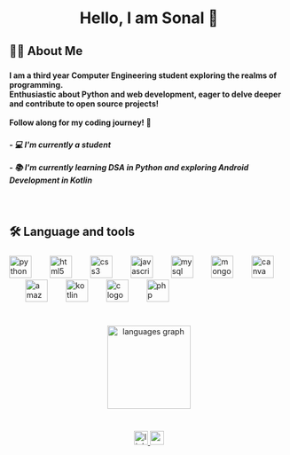 <h1 align="center">Hello, I am Sonal 👋</h1>

###

<h2 align="left">👩‍💻  About Me</h2>

###

<h4 align="left">I am  a third year Computer Engineering student exploring the realms of programming. <br>Enthusiastic about Python and web development, eager to delve deeper and contribute to open source projects!<br><br>Follow along for my coding journey! 🚀</h4>

###

<h5 align="left">- 💻 I'm currently a student<br><br>- 📚 I'm currently learning DSA in Python and exploring Android Development in Kotlin</h5>

###

<br>

<h2 align="left">🛠 Language and tools</h2>

###

<div align="left">
  <img src="https://cdn.jsdelivr.net/gh/devicons/devicon/icons/python/python-original.svg" height="40" alt="python logo"  />
  <img width="25" />
  <img src="https://cdn.jsdelivr.net/gh/devicons/devicon/icons/html5/html5-original.svg" height="40" alt="html5 logo"  />
  <img width="25" />
  <img src="https://cdn.jsdelivr.net/gh/devicons/devicon/icons/css3/css3-original.svg" height="40" alt="css3 logo"  />
  <img width="25" />
  <img src="https://cdn.jsdelivr.net/gh/devicons/devicon/icons/javascript/javascript-original.svg" height="40" alt="javascript logo"  />
  <img width="25" />
  <img src="https://cdn.jsdelivr.net/gh/devicons/devicon/icons/mysql/mysql-original.svg" height="40" alt="mysql logo"  />
  <img width="25" />
  <img src="https://cdn.jsdelivr.net/gh/devicons/devicon/icons/mongodb/mongodb-original.svg" height="40" alt="mongodb logo"  />
  <img width="25" />
  <img src="https://cdn.jsdelivr.net/gh/devicons/devicon/icons/canva/canva-original.svg" height="40" alt="canva logo"  />
  <img width="25" />
  <img src="https://skillicons.dev/icons?i=aws" height="40" alt="amazonwebservices logo"  />
  <img width="25" />
  <img src="https://skillicons.dev/icons?i=kotlin" height="40" alt="kotlin logo"  />
  <img width="25" />
  <img src="https://skillicons.dev/icons?i=c" height="40" alt="c logo"  />
  <img width="25" />
  <img src="https://cdn.jsdelivr.net/gh/devicons/devicon/icons/php/php-original.svg" height="40" alt="php logo"  />
</div>

###

<br>

<div align="center">
  <img src="https://github-readme-stats.vercel.app/api/top-langs?username=sonal43&locale=en&hide_title=false&layout=compact&card_width=320&langs_count=10&theme=dark&hide_border=false&order=2" height="150" alt="languages graph"  />
</div>

###

<br clear="both">

<div align="center">
  <a href="https://www.linkedin.com/in/sonal-shinde-3a4a32254" target="_blank">
    <img src="https://img.shields.io/static/v1?message=LinkedIn&logo=linkedin&label=&color=0077B6&logoColor=white&labelColor=&style=for-the-badge" height="25" alt="linkedin logo"  />
  </a>
  <a href="sonal.shinde0403@gmail.com" target="_blank">
    <img src="https://img.shields.io/static/v1?message=Gmail&logo=gmail&label=&color=D14836&logoColor=white&labelColor=&style=for-the-badge" height="25" alt="gmail logo"  />
  </a>
</div>

###
